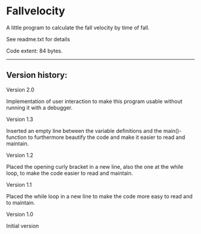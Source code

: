 # Fallvelocity
A little program to calculate the fall velocity by time of fall. 

See readme.txt for details

Code extent: 84 bytes.

-----------

Version history:
----------------

Version 2.0

Implementation of user interaction to make this program usable without running it with a debugger.


Version 1.3

Inserted an empty line between the variable definitions and the main()- function to furthermore beautify the code and make it easier to read and maintain.


Version 1.2

Placed the opening curly bracket in a new line, also the one at the while loop, to make the code easier to read and maintain.


Version 1.1

Placed the while loop in a new line to make the code more easy to read and to maintain.


Version 1.0

Initial version
